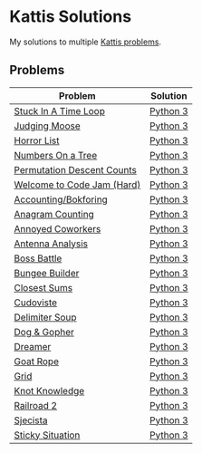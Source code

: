 # Kattis Solutions
My solutions to multiple [Kattis problems](https://open.kattis.com/).

## Problems
| Problem | Solution |
| - | - |
| [Stuck In A Time Loop](https://open.kattis.com/problems/timeloop) | [Python 3](https://github.com/Sorsell/KattisSolutions/blob/main/pythonSolutions/timeloop.py) |
| [Judging Moose](https://open.kattis.com/problems/judgingmoose) | [Python 3](https://github.com/Sorsell/KattisSolutions/blob/main/pythonSolutions/judgingmoose.py) |
| [Horror List](https://open.kattis.com/problems/horror) | [Python 3](https://github.com/Sorsell/KattisSolutions/blob/main/pythonSolutions/horrorList.py) |
| [Numbers On a Tree](https://open.kattis.com/problems/numbertree) | [Python 3](https://github.com/Sorsell/KattisSolutions/blob/main/pythonSolutions/numbersOnATree.py) |
| [Permutation Descent Counts](https://open.kattis.com/problems/permutationdescent) | [Python 3](https://github.com/Sorsell/KattisSolutions/blob/main/pythonSolutions/permutationDescentCount.py) |
| [Welcome to Code Jam (Hard)](https://open.kattis.com/problems/welcomehard) | [Python 3](https://github.com/Sorsell/KattisSolutions/blob/main/pythonSolutions/welcomeHard.py) |
| [Accounting/Bokforing](https://open.kattis.com/problems/bokforing) | [Python 3](https://github.com/Sorsell/KattisSolutions/blob/main/pythonSolutions/accounting.py) |
| [Anagram Counting](https://open.kattis.com/problems/anagramcounting) | [Python 3](https://github.com/Sorsell/KattisSolutions/blob/main/pythonSolutions/anagramCounting.py) |
| [Annoyed Coworkers](https://open.kattis.com/problems/annoyedcoworkers) | [Python 3](https://github.com/Sorsell/KattisSolutions/blob/main/pythonSolutions/annoyedCoworkers.py) |
| [Antenna Analysis](https://open.kattis.com/problems/antennaanalysis) | [Python 3](https://github.com/Sorsell/KattisSolutions/blob/main/pythonSolutions/antennaAnalysis.py) |
| [Boss Battle](https://open.kattis.com/problems/bossbattle) | [Python 3](https://github.com/Sorsell/KattisSolutions/blob/main/pythonSolutions/bossBattle.py) |
| [Bungee Builder](https://open.kattis.com/problems/bungeebuilder) | [Python 3](https://github.com/Sorsell/KattisSolutions/blob/main/pythonSolutions/bungeeBuilder.py) |
| [Closest Sums](https://open.kattis.com/problems/closestsums) | [Python 3](https://github.com/Sorsell/KattisSolutions/blob/main/pythonSolutions/closestSums.py) |
| [Cudoviste](https://open.kattis.com/problems/cudoviste) | [Python 3](https://github.com/Sorsell/KattisSolutions/blob/main/pythonSolutions/cudoviste.py) |
| [Delimiter Soup](https://open.kattis.com/problems/delimitersoup) | [Python 3](https://github.com/Sorsell/KattisSolutions/blob/main/pythonSolutions/delimiterSoup.py) |
| [Dog & Gopher](https://open.kattis.com/problems/doggopher) | [Python 3](https://github.com/Sorsell/KattisSolutions/blob/main/pythonSolutions/doggopher.py) |
| [Dreamer](https://open.kattis.com/problems/dreamer) | [Python 3](https://github.com/Sorsell/KattisSolutions/blob/main/pythonSolutions/dreamer.py) |
| [Goat Rope](https://open.kattis.com/problems/goatrope) | [Python 3](https://github.com/Sorsell/KattisSolutions/blob/main/pythonSolutions/goatRope.py) |
| [Grid](https://open.kattis.com/problems/grid) | [Python 3](https://github.com/Sorsell/KattisSolutions/blob/main/pythonSolutions/grid.py) |
| [Knot Knowledge](https://open.kattis.com/problems/knotknowledge) | [Python 3](https://github.com/Sorsell/KattisSolutions/blob/main/pythonSolutions/knotKnowledge.py) |
| [Railroad 2](https://open.kattis.com/problems/railroad2) | [Python 3](https://github.com/Sorsell/KattisSolutions/blob/main/pythonSolutions/railroad2.py) |
| [Sjecista](https://open.kattis.com/problems/sjecista) | [Python 3](https://github.com/Sorsell/KattisSolutions/blob/main/pythonSolutions/sjecista.py) |
| [Sticky Situation](https://open.kattis.com/problems/stickysituation) | [Python 3](https://github.com/Sorsell/KattisSolutions/blob/main/pythonSolutions/stickySituation.py) |
